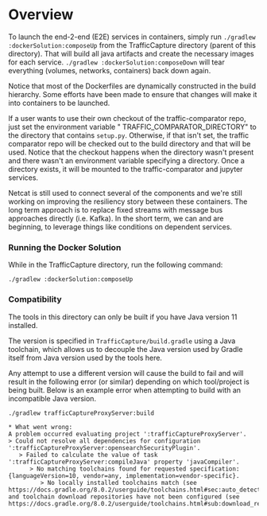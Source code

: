 # Overview

To launch the end-2-end (E2E) services in containers, simply run `./gradlew :dockerSolution:composeUp` from the
TrafficCapture directory (parent of this directory). That will build all java artifacts and create the necessary images
for each service.  `./gradlew :dockerSolution:composeDown` will tear everything (volumes, networks, containers) back
down again.

Notice that most of the Dockerfiles are dynamically constructed in the build hierarchy. Some efforts have been made
to ensure that changes will make it into containers to be launched.

If a user wants to use their own checkout of the traffic-comparator repo, just set the environment variable "
TRAFFIC_COMPARATOR_DIRECTORY" to the directory that contains `setup.py`. Otherwise, if that isn't set, the traffic
comparator repo will be checked out to the build directory and that will be used. Notice that the checkout happens when
the directory wasn't present and there wasn't an environment variable specifying a directory. Once a directory exists,
it will be mounted to the traffic-comparator and jupyter services.

Netcat is still used to connect several of the components and we're still working on improving the resiliency story
between these containers. The long term approach is to replace fixed streams with message bus approaches directly (i.e.
Kafka).  In the short term, we can and are beginning, to leverage things like conditions on dependent services.

### Running the Docker Solution

While in the TrafficCapture directory, run the following command:

`./gradlew :dockerSolution:composeUp`

### Compatibility

The tools in this directory can only be built if you have Java version 11 installed.

The version is specified in `TrafficCapture/build.gradle` using a Java toolchain, which allows us
to decouple the Java version used by Gradle itself from Java version used by the tools here.

Any attempt to use a different version will cause the build to fail and will result in the following error (or similar)
depending on which tool/project is being built. Below is an example error when attempting to build with an incompatible Java version.

```
./gradlew trafficCaptureProxyServer:build

* What went wrong:
A problem occurred evaluating project ':trafficCaptureProxyServer'.
> Could not resolve all dependencies for configuration ':trafficCaptureProxyServer:opensearchSecurityPlugin'.
   > Failed to calculate the value of task ':trafficCaptureProxyServer:compileJava' property 'javaCompiler'.
      > No matching toolchains found for requested specification: {languageVersion=10, vendor=any, implementation=vendor-specific}.
         > No locally installed toolchains match (see https://docs.gradle.org/8.0.2/userguide/toolchains.html#sec:auto_detection) and toolchain download repositories have not been configured (see https://docs.gradle.org/8.0.2/userguide/toolchains.html#sub:download_repositories).

```
